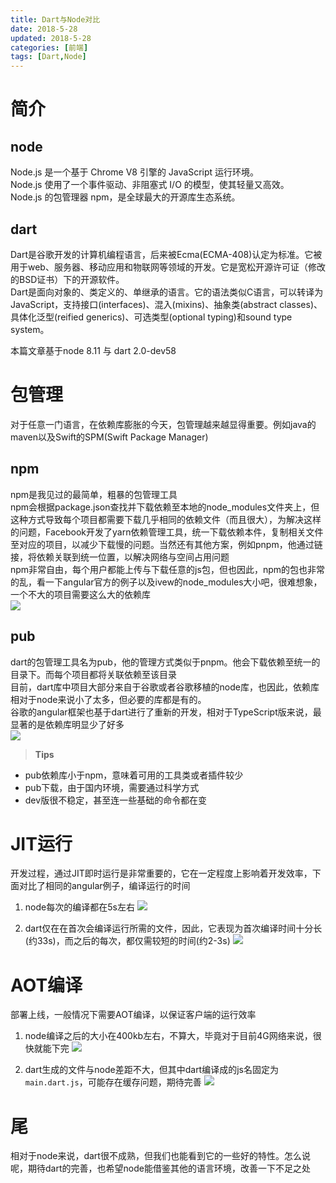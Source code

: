```yaml
---
title: Dart与Node对比
date: 2018-5-28
updated: 2018-5-28
categories: [前端]
tags: [Dart,Node]
---
```


# 简介

## node
Node.js 是一个基于 Chrome V8 引擎的 JavaScript 运行环境。   
Node.js 使用了一个事件驱动、非阻塞式 I/O 的模型，使其轻量又高效。   
Node.js 的包管理器 npm，是全球最大的开源库生态系统。   

## dart
Dart是谷歌开发的计算机编程语言，后来被Ecma(ECMA-408)认定为标准。它被用于web、服务器、移动应用和物联网等领域的开发。它是宽松开源许可证（修改的BSD证书）下的开源软件。    
Dart是面向对象的、类定义的、单继承的语言。它的语法类似C语言，可以转译为JavaScript，支持接口(interfaces)、混入(mixins)、抽象类(abstract classes)、具体化泛型(reified generics)、可选类型(optional typing)和sound type system。 

<!-- more -->  

本篇文章基于node 8.11 与 dart 2.0-dev58   

# 包管理

对于任意一门语言，在依赖库膨胀的今天，包管理越来越显得重要。例如java的maven以及Swift的SPM(Swift Package Manager)    

## npm
npm是我见过的最简单，粗暴的包管理工具   
npm会根据package.json查找并下载依赖至本地的node_modules文件夹上，但这种方式导致每个项目都需要下载几乎相同的依赖文件（而且很大），为解决这样的问题，Facebook开发了yarn依赖管理工具，统一下载依赖本件，复制相关文件至对应的项目，以减少下载慢的问题。当然还有其他方案，例如pnpm，他通过链接，将依赖关联到统一位置，以解决网络与空间占用问题        
npm非常自由，每个用户都能上传与下载任意的js包，但也因此，npm的包也非常的乱，看一下angular官方的例子以及ivew的node_modules大小吧，很难想象，一个不大的项目需要这么大的依赖库    
![](/images/md/others/node_modules1.png)   

## pub
dart的包管理工具名为pub，他的管理方式类似于pnpm。他会下载依赖至统一的目录下。而每个项目都将关联依赖至该目录    
目前，dart库中项目大部分来自于谷歌或者谷歌移植的node库，也因此，依赖库相对于node来说小了太多，但必要的库都是有的。   
谷歌的angular框架也基于dart进行了重新的开发，相对于TypeScript版来说，最显著的是依赖库明显少了好多     
![](/images/md/others/pub1.png)    

> **Tips**
- pub依赖库小于npm，意味着可用的工具类或者插件较少
- pub下载，由于国内环境，需要通过科学方式
- dev版很不稳定，甚至连一些基础的命令都在变

# JIT运行

开发过程，通过JIT即时运行是非常重要的，它在一定程度上影响着开发效率，下面对比了相同的angular例子，编译运行的时间    

1. node每次的编译都在5s左右
![](/images/md/others/angular-jit-node.png)    

2. dart仅在在首次会编译运行所需的文件，因此，它表现为首次编译时间十分长(约33s)，而之后的每次，都仅需较短的时间(约2-3s)
![](/images/md/others/angular-jit-dart.png)    

# AOT编译

部署上线，一般情况下需要AOT编译，以保证客户端的运行效率    

1. node编译之后的大小在400kb左右，不算大，毕竟对于目前4G网络来说，很快就能下完
![](/images/md/others/angular-aot-node.png)    

2. dart生成的文件与node差距不大，但其中dart编译成的js名固定为`main.dart.js`，可能存在缓存问题，期待完善 
![](/images/md/others/angular-aot-dart.png)   

# 尾
相对于node来说，dart很不成熟，但我们也能看到它的一些好的特性。怎么说呢，期待dart的完善，也希望node能借鉴其他的语言环境，改善一下不足之处


